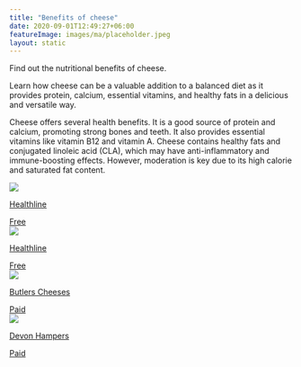 ```yaml
---
title: "Benefits of cheese"
date: 2020-09-01T12:49:27+06:00
featureImage: images/ma/placeholder.jpeg
layout: static
---
```


Find out the nutritional benefits of cheese.

Learn how cheese can be a valuable addition to a balanced diet as it provides protein, calcium, essential vitamins, and healthy fats in a delicious and versatile way.

Cheese offers several health benefits. It is a good source of protein and calcium, promoting strong bones and teeth. It also provides essential vitamins like vitamin B12 and vitamin A. Cheese contains healthy fats and conjugated linoleic acid (CLA), which may have anti-inflammatory and immune-boosting effects. However, moderation is key due to its high calorie and saturated fat content.

<a class="ma-link" href="https://www.healthline.com/health/is-cheese-bad-for-you"><div class="ma-card ma-card-Health"><div class="ma-icon"><img src ="/images/Icon-check - health - opacity.svg"/></div><div class="ma-name"><p>Healthline</p></div><div class="ma-paid-text"><span>Free</span></div></div></a><a class="ma-link" href="https://www.healthline.com/nutrition/healthiest-cheese"><div class="ma-card ma-card-Health"><div class="ma-icon"><img src ="/images/Icon-check - health - opacity.svg"/></div><div class="ma-name"><p>Healthline</p></div><div class="ma-paid-text"><span>Free </span></div></div></a><a class="ma-link" href="https://www.butlerscheeses.co.uk/"><div class="ma-card ma-card-Health"><div class="ma-icon"><img src ="/images/Icon-pound - health - opacity.svg"/></div><div class="ma-name"><p>Butlers Cheeses</p></div><div class="ma-paid-text"><span>Paid</span></div></div></a><a class="ma-link" href="https://www.awin1.com/cread.php?awinmid=34051&awinaffid=1198638&ued=https%3A%2F%2Fwww.devonhampers.com%2F"><div class="ma-card ma-card-Health"><div class="ma-icon"><img src ="/images/Icon-pound - health - opacity.svg"/></div><div class="ma-name"><p>Devon Hampers</p></div><div class="ma-paid-text"><span>Paid</span></div></div></a>  

<br/><br/>







